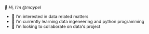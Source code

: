 *👋 Hi, I’m @maypel*
- 👀 I’m interested in data related matters
- 🌱 I’m currently learning data ingeneering and python programming
- 💞️ I’m looking to collaborate on data's project


